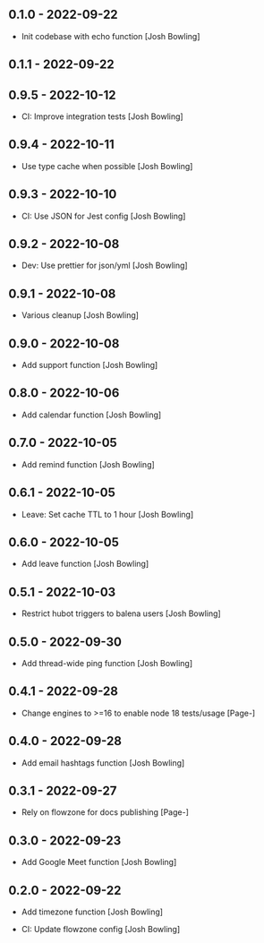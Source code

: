 ## 0.1.0 - 2022-09-22

* Init codebase with echo function [Josh Bowling]

## 0.1.1 - 2022-09-22

## 0.9.5 - 2022-10-12

* CI: Improve integration tests [Josh Bowling]

## 0.9.4 - 2022-10-11

* Use type cache when possible [Josh Bowling]

## 0.9.3 - 2022-10-10

* CI: Use JSON for Jest config [Josh Bowling]

## 0.9.2 - 2022-10-08

* Dev: Use prettier for json/yml [Josh Bowling]

## 0.9.1 - 2022-10-08

* Various cleanup [Josh Bowling]

## 0.9.0 - 2022-10-08

* Add support function [Josh Bowling]

## 0.8.0 - 2022-10-06

* Add calendar function [Josh Bowling]

## 0.7.0 - 2022-10-05

* Add remind function [Josh Bowling]

## 0.6.1 - 2022-10-05

* Leave: Set cache TTL to 1 hour [Josh Bowling]

## 0.6.0 - 2022-10-05

* Add leave function [Josh Bowling]

## 0.5.1 - 2022-10-03

* Restrict hubot triggers to balena users [Josh Bowling]

## 0.5.0 - 2022-09-30

* Add thread-wide ping function [Josh Bowling]

## 0.4.1 - 2022-09-28

* Change engines to >=16 to enable node 18 tests/usage [Page-]

## 0.4.0 - 2022-09-28

* Add email hashtags function [Josh Bowling]

## 0.3.1 - 2022-09-27

* Rely on flowzone for docs publishing [Page-]

## 0.3.0 - 2022-09-23

* Add Google Meet function [Josh Bowling]

## 0.2.0 - 2022-09-22

* Add timezone function [Josh Bowling]

* CI: Update flowzone config [Josh Bowling]
